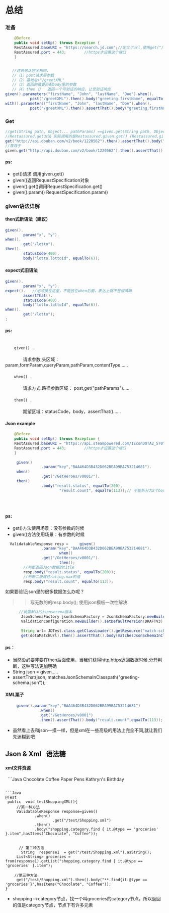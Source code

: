 
# 总结

### 准备
```Java        
    @Before
    public void setUp() throws Exception {
    RestAssured.baseURI = "https://search.jd.com";//定义了url,使用get("/xxx")就可以不写出完整的地址                
    RestAssured.port = 443;        //https才设置这个端口
    }
 ```
```Java 

   //这俩句话完全相同，
   //（1）post请求带参数
   //（2）基地址+"/greetXML"
   //（3）返回的值要匹配body里的参数
   //（4）then（）  返回一个可验证的响应，让您验证响应
given().parameters("firstName", "John", "lastName", "Doe").when().
           post("/greetXML").then().body("greeting.firstName", equalTo("John"));
with().parameters("firstName", "John", "lastName", "Doe").when().
           post("/greetXML").then().assertThat().body("greeting.firstName", equalTo("John"));
```
### Get

```Java
//get(String path, Object... pathParams) ==given.get(String path, Object... pathParams)
//Restassured.get方法 实际调用的是Restassured.given.get() (Restassured.given返回的RequestSpecification对象)
get("http://api.douban.com/v2/book/1220562").then().assertThat().body("code", equalTo(100));
//等效于
given.get("http://api.douban.com/v2/book/1220562").then().assertThat().body("code", equalTo(100))

``` 
#### ps:
 * get()请求  调用given.get()
 * given()返回RequestSpecification对象
 * given().get()调用RequestSpecification.get()
 * given().param() RequestSpecification.param()
 
### given语法详解

#### then式新语法（建议）
```Java
given().
        param("x", "y").
when().
        get("/lotto").
then().
        statusCode(400).
        body("lotto.lottoId", equalTo(6));
```
#### expect式旧语法
```Java
given().
        param("x", "y").
expect().   //必须接在这里，不能放在when后面，表达上就不是很清晰
        assertThat().
        statusCode(400).
        body("lotto.lottoId", equalTo(6)).
when().
        get("/lotto");
;
```
#### ps:

<br>　　`given() .`</br>
<br>　　　　请求参数,头区域：param,formParam,queryParam,pathParam,contentType...... </br>
<br>　　`when() .  `</br> 
<br>　　　　请求方式,路径参数区域：  post,get("pathParams")......</br>
<br>　　`then() . `</br>
<br>　　　　期望区域：statusCode，body，assertThat()......</br>

#### Json example

```Java        
    @Before
    public void setUp() throws Exception {
    RestAssured.baseURI = "https://api.steampowered.com/IEconDOTA2_570";             
    RestAssured.port = 443;        //https才设置这个端口
    }
    
     given()
                .param("key","BAA464D3B432D062BEA99BA753214681").
     when()
                .get("/GetHeroes/v0001/").
     then()
                .body("result.status", equalTo(200),
                        "result.count", equalTo(113));// 不能拆分为2个body,哪样是错误的
                        
   
        
 ```
#### ps:
*  get()方法使用场景：没有参数的时候
*  given()方法使用场景：有参数的时候



```Java     
  ValidatableResponse resp =     given()
                .param("key","BAA464D3B432D062BEA99BA753214681").
                        when()
                .get("/GetHeroes/v0001/").
                        then();
        //判断返回Json数据的title
        resp.body("result.status", equalTo(200));
        //判断二级属性rating.max的值
        resp.body("result.count", equalTo(113));
 ```
如果要验证json里的很多数据怎么办呢？
>>写无数的的resp.body();
>>使用json模板一次性解决

```Java
      //设置默认的jsonsecema版本
       JsonSchemaFactory jsonSchemaFactory = JsonSchemaFactory.newBuilder().setValidationConfiguration(
       ValidationConfiguration.newBuilder().setDefaultVersion(DRAFTV3).freeze()).freeze();
       
       String url= JDTest.class.getClassLoader().getResource("match-schema.json").getPath();
       get(dotaMatchUrl).then().assertThat().body(matchesJsonSchemaInClasspath(url).using(jsonSchemaFactory));
 ```
 #### ps： 
 *  当然没必要非要在then后面使用，当我们获得http,https返回数据时候,分开判断，这种写法更加明确
 *  String json = given.....
 *  assertThat(json, matchesJsonSchemaInClasspath("greeting-schema.json"));
 
 #### XML栗子
 
 ```Java
      given().param("key","BAA464D3B432D062BEA99BA753214681")
                .when()
                .get("/GetHeroes/v0001")
                .then().assertThat().body("result.count",equalTo(113));
 ```
 * 虽然看上去和json一摸一样，但是xml在一些高级的用法上完全不同,就让我们先迷糊到吧
 
 
 ## Json & Xml   语法糖
 
 #### xml文件资源 
   ```Java
 <shopping>
    <category type="groceries">
        <item>Chocolate</item>
        <item>Coffee</item>
    </category>
    <category type="supplies">
        <item>Paper</item>
        <item quantity="4">Pens</item>
    </category>
    <category type="present">
        <item when="Aug 10">Kathryn's Birthday</item>
    </category>
</shopping>
   ```
   
  ```Java
   @Test
    public  void testShoppingXML(){
        //第一种方法
        ValidatableResponse response=given()
                .when()
                        .get("/test/Shopping.xml")
                .then()
                .body("shopping.category.find { it.@type == 'groceries' }.item",hasItems("Chocolate", "Coffee"));


       // 第二种方法
        String  response1  = get("/test/Shopping.xml").asString();
        List<String> groceries = from(response1).getList("shopping.category.find { it.@type == 'groceries' }.item");

       //第三种方法
        get("/test/Shopping.xml").then().body("**.find{it.@type == 'groceries'}",hasItems("Chocolate", "Coffee"));
   }
 
  ```
 * shopping-->category节点，找一个叫groceries的category节点，所以返回的值是category节点，节点下有许多元素
 
 
 
 
 
